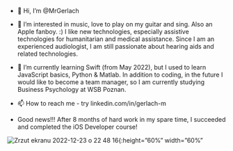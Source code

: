 - 👋 Hi, I’m @MrGerlach

- 👀 I’m interested in music, love to play on my guitar and sing. Also an Apple fanboy. :) I like new technologies, especially assistive technologies for humanitarian and medical assistance. Since I am an experienced audiologist, I am still passionate about hearing aids and related technologies.

- 🌱 I’m currently learning Swift (from May 2022), but I used to learn JavaScript basics, Python & Matlab. In addition to coding, in the future I would like to become a team manager, so I am currently studying Business Psychology at WSB Poznan.

- 📫 How to reach me - try linkedin.com/in/gerlach-m

- Good news!!! After 8 months of hard work in my spare time, I succeeded and completed the iOS Developer course!

![Zrzut ekranu 2022-12-23 o 22 48 16](https://user-images.githubusercontent.com/97164057/209470036-3a34acdd-f3d6-4232-a4c1-8463000861ed.png){:height=”60%” width=”60%”


<!---
MrGerlach/MrGerlach is a ✨ special ✨ repository because its `README.md` (this file) appears on your GitHub profile.
You can click the Preview link to take a look at your changes.
--->
